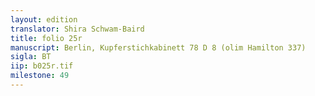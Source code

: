 ```yaml
---
layout: edition
translator: Shira Schwam-Baird
title: folio 25r
manuscript: Berlin, Kupferstichkabinett 78 D 8 (olim Hamilton 337)
sigla: BT
iip: b025r.tif
milestone: 49
---
```

